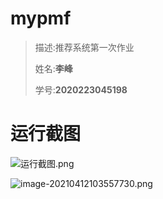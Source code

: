# mypmf

> 描述:推荐系统第一次作业
>
> 姓名:**李峰**
>
> 学号:**2020223045198**

# 运行截图

![运行截图.png](https://i.loli.net/2021/04/12/MhOYJfqz6EU2lBN.png)

![image-20210412103557730.png](https://i.loli.net/2021/04/12/OneXh6JmQ31fjDt.png)
